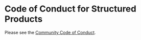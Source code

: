 # Code of Conduct for Structured Products

Please see the [Community Code of Conduct](https://www.finos.org/code-of-conduct).
